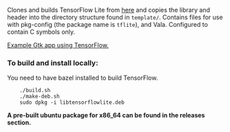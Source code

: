 Clones and builds TensorFlow Lite from [here](https://github.com/tensorflow/tensorflow/) and copies the library and header into the directory structure found in `template/`. Contains files for use with pkg-config (the package name is `tflite`), and Vala. Configured to contain C symbols only.

[Example Gtk app using TensorFlow.](https://github.com/albert-tomanek/tflite-demo)

### To build and install locally:

You need to have bazel installed to build TensorFlow.

```
	./build.sh
	./make-deb.sh
	sudo dpkg -i libtensorflowlite.deb
```

**A pre-built ubuntu package for x86_64 can be found in the releases section.**